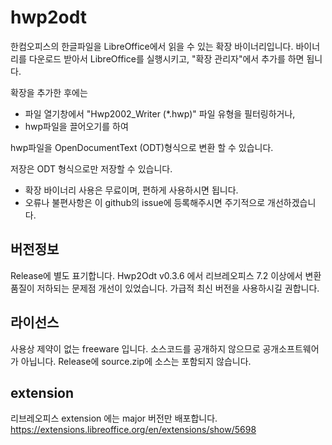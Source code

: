 # hwp2odt

한컴오피스의 한글파일을 LibreOffice에서 읽을 수 있는 확장 바이너리입니다.
바이너리를 다운로드 받아서 LibreOffice를 실행시키고, "확장 관리자"에서 추가를 하면 됩니다.

확장을 추가한 후에는 

- 파일 열기창에서 "Hwp2002_Writer (*.hwp)" 파일 유형을 필터링하거나, 
- hwp파일을 끌어오기를 하여

hwp파일을  OpenDocumentText (ODT)형식으로 변환 할 수 있습니다.

저장은 ODT 형식으로만 저장할 수 있습니다.

* 확장 바이너리 사용은 무료이며, 편하게 사용하시면 됩니다. 
* 오류나 불편사항은 이 github의 issue에 등록해주시면 주기적으로 개선하겠습니다.

## 버전정보
Release에 별도 표기합니다.
Hwp2Odt v0.3.6 에서 리브레오피스 7.2 이상에서 변환품질이 저하되는 문제점 개선이 있었습니다. 
가급적 최신 버전을 사용하시길 권합니다.


## 라이선스
사용상 제약이 없는 freeware 입니다.
소스코드를 공개하지 않으므로 공개소프트웨어가 아닙니다.
Release에  source.zip에 소스는 포함되지 않습니다.


## extension
리브레오피스 extension 에는 major 버전만 배포합니다.
https://extensions.libreoffice.org/en/extensions/show/5698
